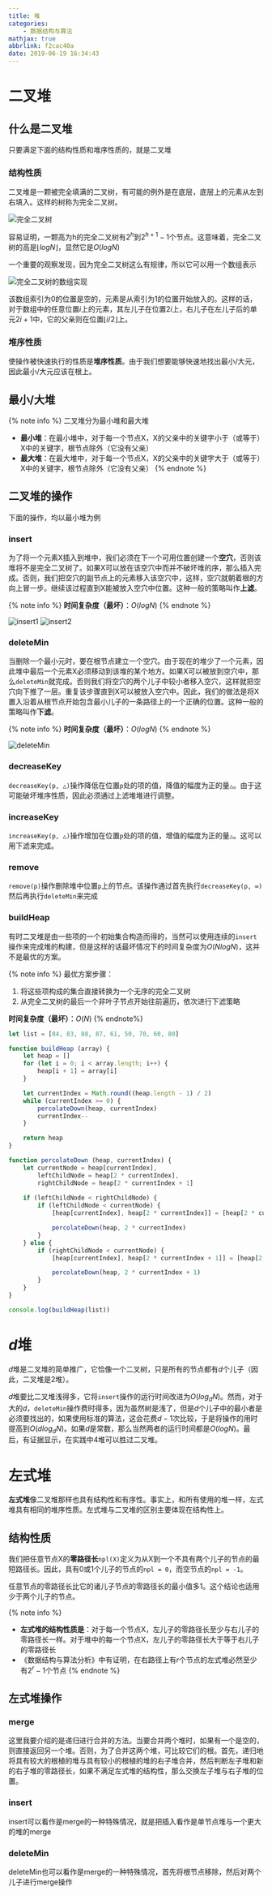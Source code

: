 ```yaml
---
title: 堆
categories:
    - 数据结构与算法
mathjax: true
abbrlink: f2cac40a
date: 2019-06-19 16:34:43
---
```



# 二叉堆

## 什么是二叉堆

只要满足下面的结构性质和堆序性质的，就是二叉堆

### 结构性质

二叉堆是一颗被完全填满的二叉树，有可能的例外是在底层，底层上的元素从左到右填入。这样的树称为完全二叉树。

![完全二叉树](https://blog-images-1258719270.cos.ap-shanghai.myqcloud.com/%E6%95%B0%E6%8D%AE%E7%BB%93%E6%9E%84%E4%B8%8E%E7%AE%97%E6%B3%95/%E5%A0%86/%E5%AE%8C%E5%85%A8%E4%BA%8C%E5%8F%89%E6%A0%91.png)

容易证明，一颗高为h的完全二叉树有$2^h$到$2^{h+1} - 1$个节点。这意味着，完全二叉树的高是$\lfloor logN \rfloor$，显然它是$O(logN)$

一个重要的观察发现，因为完全二叉树这么有规律，所以它可以用一个数组表示

![完全二叉树的数组实现](https://blog-images-1258719270.cos.ap-shanghai.myqcloud.com/%E6%95%B0%E6%8D%AE%E7%BB%93%E6%9E%84%E4%B8%8E%E7%AE%97%E6%B3%95/%E5%A0%86/%E5%AE%8C%E5%85%A8%E4%BA%8C%E5%8F%89%E6%A0%91%E7%9A%84%E6%95%B0%E7%BB%84%E5%AE%9E%E7%8E%B0.png)

该数组索引为0的位置是空的，元素是从索引为1的位置开始放入的。这样的话，对于数组中的任意位置$i$上的元素，其左儿子在位置$2i$上，右儿子在左儿子后的单元$2i+1$中，它的父亲则在位置$\lfloor i/2 \rfloor$上。

### 堆序性质

使操作被快速执行的性质是**堆序性质**。由于我们想要能够快速地找出最小/大元，因此最小/大元应该在根上。

## 最小/大堆

{% note info %}
二叉堆分为最小堆和最大堆
- **最小堆**：在最小堆中，对于每一个节点X，X的父亲中的关键字小于（或等于）X中的关键字，根节点除外（它没有父亲）
- **最大堆**：在最大堆中，对于每一个节点X，X的父亲中的关键字大于（或等于）X中的关键字，根节点除外（它没有父亲）
{% endnote %}

## 二叉堆的操作

下面的操作，均以最小堆为例

### insert

为了将一个元素X插入到堆中，我们必须在下一个可用位置创建一个**空穴**，否则该堆将不是完全二叉树了。如果X可以放在该空穴中而并不破坏堆的序，那么插入完成。否则，我们把空穴的副节点上的元素移入该空穴中，这样，空穴就朝着根的方向上冒一步。继续该过程直到X能被放入空穴中位置。这种一般的策略叫作**上滤**。

{% note info %}
**时间复杂度（最坏）**：$O(logN)$
{% endnote %}

![insert1](https://blog-images-1258719270.cos.ap-shanghai.myqcloud.com/%E6%95%B0%E6%8D%AE%E7%BB%93%E6%9E%84%E4%B8%8E%E7%AE%97%E6%B3%95/%E5%A0%86/insert1.png)
![insert2](https://blog-images-1258719270.cos.ap-shanghai.myqcloud.com/%E6%95%B0%E6%8D%AE%E7%BB%93%E6%9E%84%E4%B8%8E%E7%AE%97%E6%B3%95/%E5%A0%86/insert2.png)

### deleteMin

当删除一个最小元时，要在根节点建立一个空穴。由于现在的堆少了一个元素，因此堆中最后一个元素X必须移动到该堆的某个地方。如果X可以被放到空穴中，那么`deleteMin`就完成。否则我们将空穴的两个儿子中较小者移入空穴，这样就把空穴向下推了一层。重复该步骤直到X可以被放入空穴中。因此，我们的做法是将X置入沿着从根节点开始包含最小儿子的一条路径上的一个正确的位置。这种一般的策略叫作**下滤**。

{% note info %}
**时间复杂度（最坏）**：$O(logN)$
{% endnote %}

![deleteMin](https://blog-images-1258719270.cos.ap-shanghai.myqcloud.com/%E6%95%B0%E6%8D%AE%E7%BB%93%E6%9E%84%E4%B8%8E%E7%AE%97%E6%B3%95/%E5%A0%86/deleteMin.png)

### decreaseKey

`decreaseKey(p, △)`操作降低在位置`p`处的项的值，降值的幅度为正的量`△`。由于这可能破坏堆序性质，因此必须通过上滤堆堆进行调整。

### increaseKey

`increaseKey(p, △)`操作增加在位置`p`处的项的值，增值的幅度为正的量`△`。这可以用下滤来完成。

### remove

`remove(p)`操作删除堆中位置`p`上的节点。该操作通过首先执行`decreaseKey(p, ∞)`然后再执行`deleteMin`来完成

### buildHeap

有时二叉堆是由一些项的一个初始集合构造而得的，当然可以使用连续的`insert`操作来完成堆的构建，但是这样的话最坏情况下的时间复杂度为$O(NlogN)$，这并不是最优的方案。

{% note info %}
最优方案步骤：
1. 将这些项构成的集合直接转换为一个无序的完全二叉树
2. 从完全二叉树的最后一个非叶子节点开始往前遍历，依次进行下滤策略

**时间复杂度（最坏）**：$O(N)$
{% endnote%}

```js
let list = [84, 83, 88, 87, 61, 50, 70, 60, 80]

function buildHeap (array) {
    let heap = []
    for (let i = 0; i < array.length; i++) {
        heap[i + 1] = array[i]
    }

    let currentIndex = Math.round((heap.length - 1) / 2)
    while (currentIndex >= 0) {
        percolateDown(heap, currentIndex)
        currentIndex--
    }

    return heap
}

function percolateDown (heap, currentIndex) {
    let currentNode = heap[currentIndex],
        leftChildNode = heap[2 * currentIndex],
        rightChildNode = heap[2 * currentIndex + 1]
    
    if (leftChildNode < rightChildNode) {
        if (leftChildNode < currentNode) {
            [heap[currentIndex], heap[2 * currentIndex]] = [heap[2 * currentIndex], heap[currentIndex]]

            percolateDown(heap, 2 * currentIndex)
        }
    } else {
        if (rightChildNode < currentNode) {
            [heap[currentIndex], heap[2 * currentIndex + 1]] = [heap[2 * currentIndex + 1], heap[currentIndex]]

            percolateDown(heap, 2 * currentIndex + 1)
        }
    }
}

console.log(buildHeap(list))
```

# $d$堆

$d$堆是二叉堆的简单推广，它恰像一个二叉树，只是所有的节点都有$d$个儿子（因此，二叉堆是2堆）。

$d$堆要比二叉堆浅得多，它将`insert`操作的运行时间改进为$O(log_dN)$。然而，对于大的$d$，`deleteMin`操作费时得多，因为虽然树是浅了，但是$d$个儿子中的最小者是必须要找出的，如果使用标准的算法，这会花费$d-1$次比较，于是将操作的用时提高到$O(dlog_dN)$。如果$d$是常数，那么当然两者的运行时间都是$O(logN)$。最后，有证据显示，在实践中4堆可以胜过二叉堆。

# 左式堆

**左式堆**像二叉堆那样也具有结构性和有序性。事实上，和所有使用的堆一样，左式堆具有相同的堆序性质。左式堆与二叉堆的区别主要体现在结构性上。

## 结构性质

我们把任意节点X的**零路径长**`npl(X)`定义为从X到一个不具有两个儿子的节点的最短路径长。因此，具有0或1个儿子的节点的`npl = 0`，而空节点的`npl = -1`。

任意节点的零路径长比它的诸儿子节点的零路径长的最小值多1。这个结论也适用少于两个儿子的节点。

{% note info %}
- **左式堆的结构性质是**：对于每一个节点X，左儿子的零路径长至少与右儿子的零路径长一样。对于堆中的每一个节点X，左儿子的零路径长大于等于右儿子的零路径长
- 《数据结构与算法分析》中有证明，在右路径上有$r$个节点的左式堆必然至少有$2^r-1$个节点
{% endnote %}

## 左式堆操作

### merge

这里我要介绍的是递归进行合并的方法。当要合并两个堆时，如果有一个是空的，则直接返回另一个堆。否则，为了合并这两个堆，可比较它们的根。首先，递归地将具有较大的根植的堆与具有较小的根植的堆的右子堆合并，然后判断左子堆和新的右子堆的零路径长，如果不满足左式堆的结构性，那么交换左子堆与右子堆的位置。

### insert

insert可以看作是merge的一种特殊情况，就是把插入看作是单节点堆与一个更大的堆的merge

### deleteMin

deleteMin也可以看作是merge的一种特殊情况，首先将根节点移除，然后对两个儿子进行merge操作

